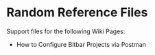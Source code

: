 # Random Reference Files

Support files for the following Wiki Pages:
- How to Configure Bitbar Projects via Postman
